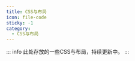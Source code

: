 ```yaml
---
title: CSS与布局
icon: file-code
sticky: -1
category:
  - CSS与布局
---
```


::: info
此处存放的一些CSS与布局，持续更新中。
:::

<Catalog  />
